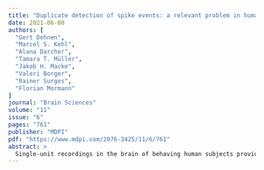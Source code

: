 ```yaml
---
title: "Duplicate detection of spike events: a relevant problem in human single-unit recordings"
date: 2021-06-08
authors: [
  "Gert Dehnen",
  "Marcel S. Kehl",
  "Alana Darcher",
  "Tamara T. Müller",
  "Jakob H. Macke",
  "Valeri Borger",
  "Rainer Surges",
  "Florian Mormann"
]
journal: "Brain Sciences"
volume: "11"
issue: "6"
pages: "761"
publisher: "MDPI"
pdf: "https://www.mdpi.com/2076-3425/11/6/761"
abstract: >
  Single-unit recordings in the brain of behaving human subjects provide a unique opportunity to advance our understanding of neural mechanisms of cognition. These recordings are exclusively performed in medical centers during diagnostic or therapeutic procedures. The presence of medical instruments along with other aspects of the hospital environment limit the control of electrical noise compared to animal laboratory environments. Here, we highlight the problem of an increased occurrence of simultaneous spike events on different recording channels in human single-unit recordings. Most of these simultaneous events were detected in clusters previously labeled as artifacts and showed similar waveforms. These events may result from common external noise sources or from different micro-electrodes recording activity from the same neuron. To address the problem of duplicate recorded events, we introduce an open-source algorithm to identify these artificial spike events based on their synchronicity and waveform similarity. Applying our method to a comprehensive dataset of human single-unit recordings, we demonstrate that our algorithm can substantially increase the data quality of these recordings. Given our findings, we argue that future studies of single-unit activity recorded under noisy conditions should employ algorithms of this kind to improve data quality.
---
```


